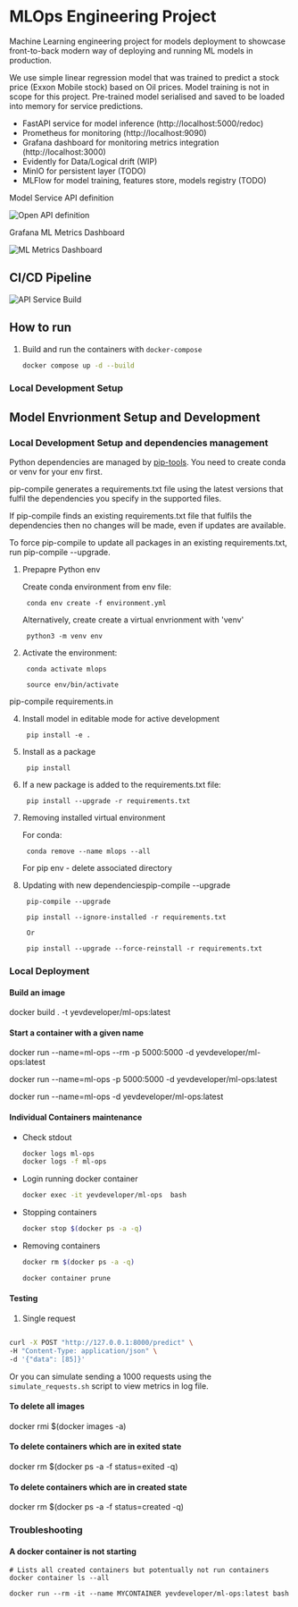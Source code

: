 # MLOps Engineering Project

Machine Learning engineering project for models deployment to showcase front-to-back modern way of deploying and running ML models in production. 

We use simple linear regression model that was trained to predict a stock price (Exxon Mobile stock) based on Oil prices. Model training is not in scope for this project. Pre-trained model serialised and saved to be loaded into memory for service predictions.

* FastAPI service for model inference (http://localhost:5000/redoc)
* Prometheus for monitoring (http://localhost:9090)
* Grafana dashboard for monitoring metrics integration (http://localhost:3000)
* Evidently for Data/Logical drift (WIP)
* MinIO for persistent layer (TODO)
* MLFlow for model training, features store, models registry (TODO) 


Model Service API definition


![Open API definition](docs/images/ServiceAPI.png)

Grafana ML Metrics Dashboard

![ML Metrics Dashboard](docs/images/GrafanaMLMetricsDashboard.png)

## CI/CD Pipeline

![API Service Build](docs/images/AppGithubActions.png)


## How to run

1. Build and run the containers with `docker-compose`

    ```bash
    docker compose up -d --build
    ```


### Local Development Setup

## Model Envrionment Setup and Development

### Local Development Setup and dependencies management

Python dependencies are managed by [pip-tools](https://pypi.org/project/pip-tools/). You need to create conda or venv for your env first.

pip-compile generates a requirements.txt file using the latest versions that fulfil the dependencies you specify in the supported files.

If pip-compile finds an existing requirements.txt file that fulfils the dependencies then no changes will be made, even if updates are available.

To force pip-compile to update all packages in an existing requirements.txt, run pip-compile --upgrade.


1. Prepapre Python env 

   Create conda environment from env file:

        conda env create -f environment.yml

    Alternatively, create create a virtual envrionment with 'venv'

        python3 -m venv env
        

2. Activate the environment:

        conda activate mlops

        source env/bin/activate

pip-compile requirements.in

4. Install model in editable mode for active development

        pip install -e .

5. Install as a package

        pip install

6. If a new package is added to the requirements.txt file:
   

        pip install --upgrade -r requirements.txt

7. Removing installed virtual environment

    For conda:

        conda remove --name mlops --all

    For pip env - delete associated directory

8. Updating with new dependenciespip-compile --upgrade

        pip-compile --upgrade
        
        pip install --ignore-installed -r requirements.txt

        Or

        pip install --upgrade --force-reinstall -r requirements.txt


### Local Deployment

#### Build an image
docker build . -t yevdeveloper/ml-ops:latest

#### Start a container with a given name

docker run --name=ml-ops --rm -p 5000:5000 -d yevdeveloper/ml-ops:latest

docker run --name=ml-ops -p 5000:5000 -d yevdeveloper/ml-ops:latest

docker run --name=ml-ops -d yevdeveloper/ml-ops:latest


#### Individual Containers maintenance

* Check stdout
  ```bash
  docker logs ml-ops
  docker logs -f ml-ops
  ```

* Login running docker container
  
  ```bash
  docker exec -it yevdeveloper/ml-ops  bash
  ```

* Stopping containers
  
  ```bash
  docker stop $(docker ps -a -q)
  ```

* Removing containers
  
  ```bash
  docker rm $(docker ps -a -q)

  docker container prune
  ```

#### Testing


1. Single request
   
```bash

curl -X POST "http://127.0.0.1:8000/predict" \
-H "Content-Type: application/json" \
-d '{"data": [85]}'

```

 Or you can simulate sending a 1000 requests using the `simulate_requests.sh` script to view metrics in log file.

#### To delete all images

docker rmi $(docker images -a)

#### To delete containers which are in exited state

docker rm $(docker ps -a -f status=exited -q)

#### To delete containers which are in created state

docker rm $(docker ps -a -f status=created -q)


### Troubleshooting

#### A docker container is not starting 


```
# Lists all created containers but potentually not run containers
docker container ls --all 

docker run --rm -it --name MYCONTAINER yevdeveloper/ml-ops:latest bash

```